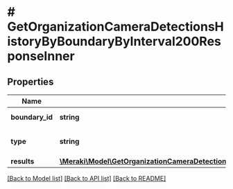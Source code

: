 # # GetOrganizationCameraDetectionsHistoryByBoundaryByInterval200ResponseInner

## Properties

Name | Type | Description | Notes
------------ | ------------- | ------------- | -------------
**boundary_id** | **string** | The boundary id | [optional]
**type** | **string** | The boundary type | [optional]
**results** | [**\Meraki\Model\GetOrganizationCameraDetectionsHistoryByBoundaryByInterval200ResponseInnerResults**](GetOrganizationCameraDetectionsHistoryByBoundaryByInterval200ResponseInnerResults.md) |  | [optional]

[[Back to Model list]](../../README.md#models) [[Back to API list]](../../README.md#endpoints) [[Back to README]](../../README.md)
